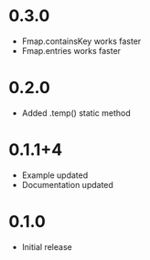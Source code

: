 # 0.3.0

- Fmap.containsKey works faster
- Fmap.entries works faster

# 0.2.0

- Added .temp() static method

# 0.1.1+4

- Example updated
- Documentation updated

# 0.1.0

- Initial release